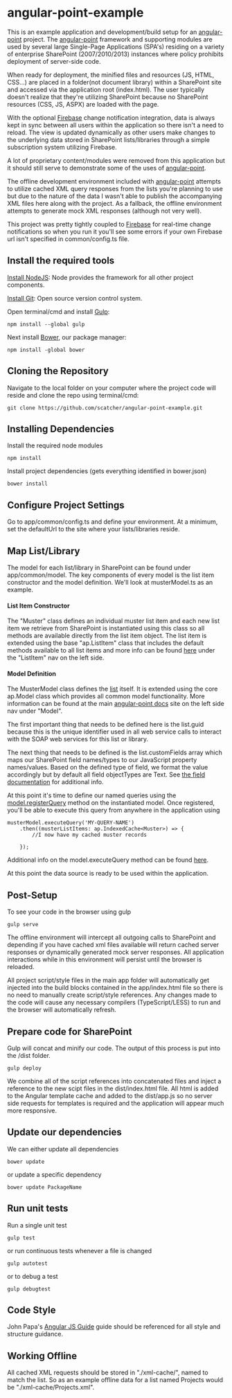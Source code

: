 angular-point-example
=======

This is an example application and development/build setup for an [angular-point](https://github.com/scatcher/angular-point.git)
project.  The [angular-point](https://github.com/scatcher/angular-point.git) framework and 
supporting modules are used by several large Single-Page Applications (SPA's) residing on a variety of enterprise 
SharePoint (2007/2010/2013) instances where policy prohibits deployment of server-side code.  

When ready for deployment, the minified files and resources (JS, HTML, CSS...) are placed in a folder(not document 
library) within a SharePoint site and accessed via the application root (index.html). The user typically doesn't 
realize that they're utilizing SharePoint because no SharePoint resources (CSS, JS, ASPX) are loaded with the page.  

With the optional [Firebase](https://www.firebase.com/) change notification integration, data is always kept in sync 
between all users within the application so there isn't a need to reload.  The view is updated dynamically as 
other users make changes to the underlying data stored in SharePoint lists/libraries through a simple subscription
system utilizing Firebase.

A lot of proprietary content/modules were removed from this application but it should still serve to demonstrate some
of the uses of [angular-point](https://github.com/scatcher/angular-point.git).  

The offline development environment included with [angular-point](https://github.com/scatcher/angular-point.git) 
attempts to utilize cached XML query responses from the lists you're planning to use but due to the nature of the 
data I wasn't able to publish the accompanying XML files here along with the project.  As a fallback, the offline 
environment attempts to generate mock XML responses (although not very well).  

This project was pretty tightly coupled to [Firebase](https://www.firebase.com/) for real-time change notifications 
so when you run it you'll see some errors if your own Firebase url isn't specified in common/config.ts file.

Install the required tools
---------
[Install NodeJS](http://nodejs.org/): 
Node provides the framework for all other project components.

[Install Git](http://git-scm.com/): 
Open source version control system.

Open terminal/cmd and install [Gulp](http://gulpjs.com/):

    npm install --global gulp
    
Next install [Bower](http://bower.io/), our package manager:

    npm install -global bower

Cloning the Repository
---------
Navigate to the local folder on your computer where the project code will reside and clone the repo using terminal/cmd:

    git clone https://github.com/scatcher/angular-point-example.git

Installing Dependencies
---------
Install the required node modules

    npm install

Install project dependencies (gets everything identified in bower.json)

    bower install
    
Configure Project Settings
---------

Go to app/common/config.ts and define your environment.  At a minimum, set the defaultUrl to the site where your 
lists/libraries reside.

Map List/Library
---------

The model for each list/library in SharePoint can be found under app/common/model.  The key components of every model
is the list item constructor and the model definition.  We'll look at musterModel.ts as an example.  

#### List Item Constructor
The "Muster" class defines an individual muster list item and each new list item we retrieve from SharePoint is 
instantiated using this class so all methods are available directly from the list item object.  The list item is 
extended using the base "ap.ListItem" class that includes the default methods available to all list items and more info 
can be found [here](http://scatcher.github.io/angular-point/#/api/angularPoint) under the "ListItem" nav on the left side.

#### Model Definition
The MusterModel class defines the [list](http://scatcher.github.io/angular-point/#/api/List) itself.  It is extended
using the core ap.Model class which provides all common model functionality.  More information can be found at the main
[angular-point docs](http://scatcher.github.io/angular-point/#/api/angularPoint) site on the left side nav under "Model".

The first important thing that needs to be defined here is the list.guid 
because this is the unique identifier used in all web service calls to interact with the SOAP web services for this 
list or library.

The next thing that needs to be defined is the list.customFields array which maps our SharePoint field names/types to
our JavaScript property names/values.  Based on the defined type of field, we format the value accordingly but by default
all field objectTypes are Text.  See [the field documentation](http://scatcher.github.io/angular-point/#/api/Field) for
additional info.

At this point it's time to define our named queries using the 
[model.registerQuery](http://scatcher.github.io/angular-point/#/api/Model.registerQuery) method on the instantiated
model.  Once registered, you'll be able to execute this query from anywhere in the application using 

    musterModel.executeQuery('MY-QUERY-NAME')
        .then((musterListItems: ap.IndexedCache<Muster>) => {
            //I now have my cached muster records
            
        });
        
Additional info on the model.executeQuery method can be found [here](http://scatcher.github.io/angular-point/#/api/Model.executeQuery).

At this point the data source is ready to be used within the application.


Post-Setup
---------
To see your code in the browser using gulp

    gulp serve
    
The offline environment will intercept all outgoing calls to SharePoint and depending if you have cached xml files
available will return cached server responses or dynamically generated mock server responses.  All application 
interactions while in this environment will persist until the browser is reloaded.  

All project script/style files in the main app folder will automatically get injected into the build blocks contained
in the app/index.html file so there is no need to manually create script/style references.  Any changes made to the 
code will cause any necessary compilers (TypeScript/LESS) to run and the browser will automatically refresh.
 
    
Prepare code for SharePoint
---------
Gulp will concat and minify our code.  The output of this process is put into the /dist folder.

    gulp deploy
    
    
We combine all of the script references into concatenated files and inject a reference to the new scipt files in the
dist/index.html file.  All html is added to the Angular template cache and added to the dist/app.js so no server side
requests for templates is required and the application will appear much more responsive.


Update our dependencies
---------
We can either update all dependencies

    bower update
    
or update a specific dependency

    bower update PackageName
    

Run unit tests
---------
Run a single unit test

    gulp test
       
or run continuous tests whenever a file is changed

    gulp autotest
    
or to debug a test

    gulp debugtest
    
      
Code Style
---------
John Papa's [Angular JS Guide](https://github.com/johnpapa/angularjs-styleguide) guide should be referenced for all
style and structure guidance.


Working Offline
---------
 All cached XML requests should be stored in "./xml-cache/", named to match the list.  So as an example offline data
 for a list named Projects would be "./xml-cache/Projects.xml".
